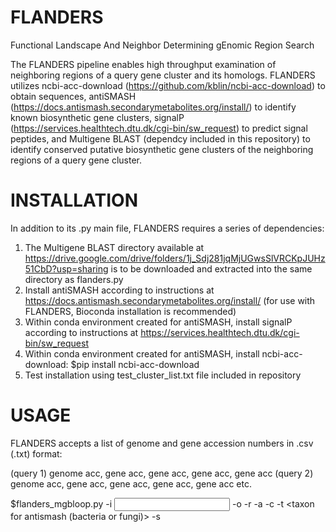 # FLANDERS
Functional Landscape And Neighbor Determining gEnomic Region Search

The FLANDERS pipeline enables high throughput examination of neighboring regions of a query gene cluster and its homologs.  FLANDERS utilizes ncbi-acc-download (https://github.com/kblin/ncbi-acc-download) to obtain sequences, antiSMASH (https://docs.antismash.secondarymetabolites.org/install/) to identify known biosynthetic gene clusters, signalP (https://services.healthtech.dtu.dk/cgi-bin/sw_request) to predict signal peptides, and Multigene BLAST (dependcy included in this repository) to identify conserved putative biosynthetic gene clusters of the neighboring regions of a query gene cluster.

# INSTALLATION

In addition to its .py main file, FLANDERS requires a series of dependencies:

1. The Multigene BLAST directory available at https://drive.google.com/drive/folders/1j_Sdj281jqMjUGwsSlVRCKpJUHz51CbD?usp=sharing is to be downloaded and extracted into the same directory as flanders.py
2. Install antiSMASH according to instructions at https://docs.antismash.secondarymetabolites.org/install/ (for use with FLANDERS, Bioconda installation is recommended)
3. Within conda environment created for antiSMASH, install signalP according to instructions at https://services.healthtech.dtu.dk/cgi-bin/sw_request
4. Within conda environment created for antiSMASH, install ncbi-acc-download:
    $pip install ncbi-acc-download
5. Test installation using test_cluster_list.txt file included in repository


# USAGE

FLANDERS accepts a list of genome and gene accession numbers in .csv (.txt) format:

  (query 1) genome acc, gene acc, gene acc, gene acc, gene acc
  (query 2) genome acc, gene acc, gene acc, gene acc, gene acc
  etc.

$flanders_mgbloop.py -i <input file> -o <output parent directory> -r <range of genes upstream and downstream to analyze> -a <perform antismash analysis> -c <threads for antismash computation> -t <taxon for antismash (bacteria or fungi)> -s <perform signalP analysis>
